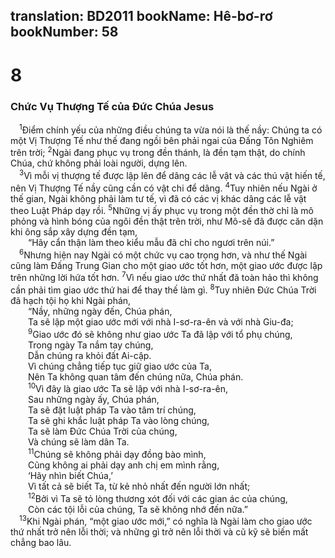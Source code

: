 translation: BD2011
bookName: Hê-bơ-rơ 
bookNumber: 58
-------

<div class="title"><h1>8</h1><h3>Chức Vụ Thượng Tế của Ðức Chúa Jesus</h3></div>
<span class="verse he_8_1"> <sup>1</sup>Ðiểm chính yếu của những điều chúng ta vừa nói là thế nầy: Chúng ta có một Vị Thượng Tế như thế đang ngồi bên phải ngai của Ðấng Tôn Nghiêm trên trời; </span>
<span class="verse he_8_2"><sup>2</sup>Ngài đang phục vụ trong đền thánh, là đền tạm thật, do chính Chúa, chứ không phải loài người, dựng lên.<br/></span>
<span class="verse he_8_3"> <sup>3</sup>Vì mỗi vị thượng tế được lập lên để dâng các lễ vật và các thú vật hiến tế, nên Vị Thượng Tế nầy cũng cần có vật chi để dâng. </span>
<span class="verse he_8_4"><sup>4</sup>Tuy nhiên nếu Ngài ở thế gian, Ngài không phải làm tư tế, vì đã có các vị khác dâng các lễ vật theo Luật Pháp dạy rồi. </span>
<span class="verse he_8_5"><sup>5</sup>Những vị ấy phục vụ trong một đền thờ chỉ là mô phỏng và hình bóng của ngôi đền thật trên trời, như Mô-sê đã được căn dặn khi ông sắp xây dựng đền tạm,<br/>  “Hãy cẩn thận làm theo kiểu mẫu đã chỉ cho ngươi trên núi.” <br/></span>
<span class="verse he_8_6"> <sup>6</sup>Nhưng hiện nay Ngài có một chức vụ cao trọng hơn, và như thế Ngài cũng làm Ðấng Trung Gian cho một giao ước tốt hơn, một giao ước được lập trên những lời hứa tốt hơn. </span>
<span class="verse he_8_7"><sup>7</sup>Vì nếu giao ước thứ nhất đã toàn hảo thì không cần phải tìm giao ước thứ hai để thay thế làm gì. </span>
<span class="verse he_8_8"><sup>8</sup>Tuy nhiên Ðức Chúa Trời đã hạch tội họ khi Ngài phán,<br/>  “Nầy, những ngày đến, Chúa phán,<br/>  Ta sẽ lập một giao ước mới với nhà I-sơ-ra-ên và với nhà Giu-đa;<br/></span>
<span class="verse he_8_9">  <sup>9</sup>Giao ước đó sẽ không như giao ước Ta đã lập với tổ phụ chúng,<br/>  Trong ngày Ta nắm tay chúng,<br/>  Dẫn chúng ra khỏi đất Ai-cập.<br/>  Vì chúng chẳng tiếp tục giữ giao ước của Ta,<br/>  Nên Ta không quan tâm đến chúng nữa, Chúa phán.<br/></span>
<span class="verse he_8_10">  <sup>10</sup>Vì đây là giao ước Ta sẽ lập với nhà I-sơ-ra-ên,<br/>  Sau những ngày ấy, Chúa phán,<br/>  Ta sẽ đặt luật pháp Ta vào tâm trí chúng,<br/>  Ta sẽ ghi khắc luật pháp Ta vào lòng chúng,<br/>  Ta sẽ làm Ðức Chúa Trời của chúng,<br/>  Và chúng sẽ làm dân Ta.<br/></span>
<span class="verse he_8_11">  <sup>11</sup>Chúng sẽ không phải dạy đồng bào mình,<br/>  Cũng không ai phải dạy anh chị em mình rằng,<br/>  ‘Hãy nhìn biết Chúa,’<br/>  Vì tất cả sẽ biết Ta, từ kẻ nhỏ nhất đến người lớn nhất;<br/></span>
<span class="verse he_8_12">  <sup>12</sup>Bởi vì Ta sẽ tỏ lòng thương xót đối với các gian ác của chúng,<br/>  Còn các tội lỗi của chúng, Ta sẽ không nhớ đến nữa.” <br/></span>
<span class="verse he_8_13"> <sup>13</sup>Khi Ngài phán, “một giao ước mới,” có nghĩa là Ngài làm cho giao ước thứ nhất trở nên lỗi thời; và những gì trở nên lỗi thời và cũ kỹ sẽ biến mất chẳng bao lâu.<br/></span>
